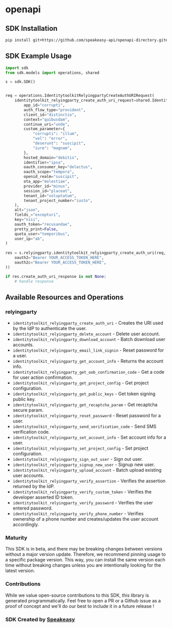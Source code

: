 # openapi

<!-- Start SDK Installation -->
## SDK Installation

```bash
pip install git+https://github.com/speakeasy-api/openapi-directory.git#subdirectory=SDKs/googleapis.com/identitytoolkit/v3/python
```
<!-- End SDK Installation -->

## SDK Example Usage
<!-- Start SDK Example Usage -->
```python
import sdk
from sdk.models import operations, shared

s = sdk.SDK()


req = operations.IdentitytoolkitRelyingpartyCreateAuthURIRequest(
    identitytoolkit_relyingparty_create_auth_uri_request=shared.IdentitytoolkitRelyingpartyCreateAuthURIRequest(
        app_id="corrupti",
        auth_flow_type="provident",
        client_id="distinctio",
        context="quibusdam",
        continue_uri="unde",
        custom_parameter={
            "corrupti": "illum",
            "vel": "error",
            "deserunt": "suscipit",
            "iure": "magnam",
        },
        hosted_domain="debitis",
        identifier="ipsa",
        oauth_consumer_key="delectus",
        oauth_scope="tempora",
        openid_realm="suscipit",
        ota_app="molestiae",
        provider_id="minus",
        session_id="placeat",
        tenant_id="voluptatum",
        tenant_project_number="iusto",
    ),
    alt="json",
    fields_="excepturi",
    key="nisi",
    oauth_token="recusandae",
    pretty_print=False,
    quota_user="temporibus",
    user_ip="ab",
)
    
res = s.relyingparty.identitytoolkit_relyingparty_create_auth_uri(req, operations.IdentitytoolkitRelyingpartyCreateAuthURISecurity(
    oauth2="Bearer YOUR_ACCESS_TOKEN_HERE",
    oauth2c="Bearer YOUR_ACCESS_TOKEN_HERE",
))

if res.create_auth_uri_response is not None:
    # handle response
```
<!-- End SDK Example Usage -->

<!-- Start SDK Available Operations -->
## Available Resources and Operations


### relyingparty

* `identitytoolkit_relyingparty_create_auth_uri` - Creates the URI used by the IdP to authenticate the user.
* `identitytoolkit_relyingparty_delete_account` - Delete user account.
* `identitytoolkit_relyingparty_download_account` - Batch download user accounts.
* `identitytoolkit_relyingparty_email_link_signin` - Reset password for a user.
* `identitytoolkit_relyingparty_get_account_info` - Returns the account info.
* `identitytoolkit_relyingparty_get_oob_confirmation_code` - Get a code for user action confirmation.
* `identitytoolkit_relyingparty_get_project_config` - Get project configuration.
* `identitytoolkit_relyingparty_get_public_keys` - Get token signing public key.
* `identitytoolkit_relyingparty_get_recaptcha_param` - Get recaptcha secure param.
* `identitytoolkit_relyingparty_reset_password` - Reset password for a user.
* `identitytoolkit_relyingparty_send_verification_code` - Send SMS verification code.
* `identitytoolkit_relyingparty_set_account_info` - Set account info for a user.
* `identitytoolkit_relyingparty_set_project_config` - Set project configuration.
* `identitytoolkit_relyingparty_sign_out_user` - Sign out user.
* `identitytoolkit_relyingparty_signup_new_user` - Signup new user.
* `identitytoolkit_relyingparty_upload_account` - Batch upload existing user accounts.
* `identitytoolkit_relyingparty_verify_assertion` - Verifies the assertion returned by the IdP.
* `identitytoolkit_relyingparty_verify_custom_token` - Verifies the developer asserted ID token.
* `identitytoolkit_relyingparty_verify_password` - Verifies the user entered password.
* `identitytoolkit_relyingparty_verify_phone_number` - Verifies ownership of a phone number and creates/updates the user account accordingly.
<!-- End SDK Available Operations -->

### Maturity

This SDK is in beta, and there may be breaking changes between versions without a major version update. Therefore, we recommend pinning usage
to a specific package version. This way, you can install the same version each time without breaking changes unless you are intentionally
looking for the latest version.

### Contributions

While we value open-source contributions to this SDK, this library is generated programmatically.
Feel free to open a PR or a Github issue as a proof of concept and we'll do our best to include it in a future release !

### SDK Created by [Speakeasy](https://docs.speakeasyapi.dev/docs/using-speakeasy/client-sdks)
